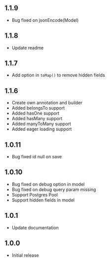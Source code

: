 ## 1.1.9

- Bug fixed on jsonEncode(Model)

## 1.1.8

- Update readme

## 1.1.7

- Add option in `toMap()` to remove hidden fields

## 1.1.6

- Create own annotation and builder
- Added belongsTo support
- Added hasOne support
- Added hasMany support
- Added manyToMany support
- Added eager loading support

## 1.0.11

- Bug fixed id null on save

## 1.0.10

- Bug fixed on debug option in model
- Bug fixed on debug query param missing
- Support Postgres Pool
- Support hidden fields in model

## 1.0.1

- Update documentation

## 1.0.0

- Initial release
